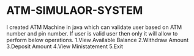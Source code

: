 # ATM-SIMULAOR-SYSTEM
I created ATM Machine in java which can validate user based on ATM number and pin number. If user is valid user then only it will allow to perform below operations. 1.View Available Balance 2.Withdraw Amount 3.Deposit Amount 4.View Ministatement 5.Exit
